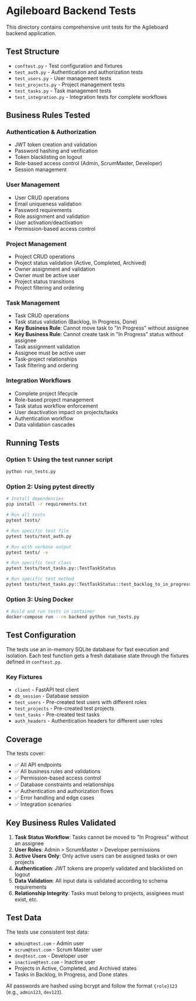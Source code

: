 # Agileboard Backend Tests

This directory contains comprehensive unit tests for the Agileboard backend application.

## Test Structure

- `conftest.py` - Test configuration and fixtures
- `test_auth.py` - Authentication and authorization tests
- `test_users.py` - User management tests
- `test_projects.py` - Project management tests
- `test_tasks.py` - Task management tests
- `test_integration.py` - Integration tests for complete workflows

## Business Rules Tested

### Authentication & Authorization
- JWT token creation and validation
- Password hashing and verification
- Token blacklisting on logout
- Role-based access control (Admin, ScrumMaster, Developer)
- Session management

### User Management
- User CRUD operations
- Email uniqueness validation
- Password requirements
- Role assignment and validation
- User activation/deactivation
- Permission-based access control

### Project Management
- Project CRUD operations
- Project status validation (Active, Completed, Archived)
- Owner assignment and validation
- Owner must be active user
- Project status transitions
- Project filtering and ordering

### Task Management
- Task CRUD operations
- Task status validation (Backlog, In Progress, Done)
- **Key Business Rule**: Cannot move task to "In Progress" without assignee
- **Key Business Rule**: Cannot create task in "In Progress" status without assignee
- Task assignment validation
- Assignee must be active user
- Task-project relationships
- Task filtering and ordering

### Integration Workflows
- Complete project lifecycle
- Role-based project management
- Task status workflow enforcement
- User deactivation impact on projects/tasks
- Authentication workflow
- Data validation cascades

## Running Tests

### Option 1: Using the test runner script
```bash
python run_tests.py
```

### Option 2: Using pytest directly
```bash
# Install dependencies
pip install -r requirements.txt

# Run all tests
pytest tests/

# Run specific test file
pytest tests/test_auth.py

# Run with verbose output
pytest tests/ -v

# Run specific test class
pytest tests/test_tasks.py::TestTaskStatus

# Run specific test method
pytest tests/test_tasks.py::TestTaskStatus::test_backlog_to_in_progress_requires_assignee
```

### Option 3: Using Docker
```bash
# Build and run tests in container
docker-compose run --rm backend python run_tests.py
```

## Test Configuration

The tests use an in-memory SQLite database for fast execution and isolation. Each test function gets a fresh database state through the fixtures defined in `conftest.py`.

### Key Fixtures
- `client` - FastAPI test client
- `db_session` - Database session
- `test_users` - Pre-created test users with different roles
- `test_projects` - Pre-created test projects
- `test_tasks` - Pre-created test tasks
- `auth_headers` - Authentication headers for different user roles

## Coverage

The tests cover:
- ✅ All API endpoints
- ✅ All business rules and validations
- ✅ Permission-based access control
- ✅ Database constraints and relationships
- ✅ Authentication and authorization flows
- ✅ Error handling and edge cases
- ✅ Integration scenarios

## Key Business Rules Validated

1. **Task Status Workflow**: Tasks cannot be moved to "In Progress" without an assignee
2. **User Roles**: Admin > ScrumMaster > Developer permissions
3. **Active Users Only**: Only active users can be assigned tasks or own projects
4. **Authentication**: JWT tokens are properly validated and blacklisted on logout
5. **Data Validation**: All input data is validated according to schema requirements
6. **Relationship Integrity**: Tasks must belong to projects, assignees must exist, etc.

## Test Data

The tests use consistent test data:
- `admin@test.com` - Admin user
- `scrum@test.com` - Scrum Master user
- `dev@test.com` - Developer user
- `inactive@test.com` - Inactive user
- Projects in Active, Completed, and Archived states
- Tasks in Backlog, In Progress, and Done states

All passwords are hashed using bcrypt and follow the format `{role}123` (e.g., `admin123`, `dev123`).
